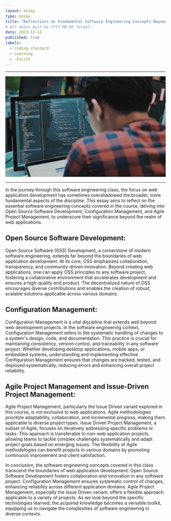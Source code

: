 ```yaml
---
layout: essay
type: essay
title: "Reflections on Fundamental Software Engineering Concepts Beyond Web Development"
# All dates must be YYYY-MM-DD format!
date: 2023-12-12
published: true
labels:
  - coding standard
  - Learning
  - -EsLint
---
```

<hr>
<img class="rounded float-start pe-4" src="../img/SE.jpg">
<hr>
In the journey through this software engineering class, the focus on web application development has sometimes overshadowed the broader, more fundamental aspects of the discipline. This essay aims to reflect on the essential software engineering concepts covered in the course, delving into Open Source Software Development, Configuration Management, and Agile Project Management, to underscore their significance beyond the realm of web applications.

## Open Source Software Development:
Open Source Software (OSS) Development, a cornerstone of modern software engineering, extends far beyond the boundaries of web application development. At its core, OSS emphasizes collaboration, transparency, and community-driven innovation. Beyond creating web applications, one can apply OSS principles to any software project, fostering a collaborative environment that accelerates development and ensures a high-quality end product. The decentralized nature of OSS encourages diverse contributions and enables the creation of robust, scalable solutions applicable across various domains.

## Configuration Management:
Configuration Management is a vital discipline that extends well beyond web development projects. In the software engineering context, Configuration Management refers to the systematic handling of changes to a system's design, code, and documentation. This practice is crucial for maintaining consistency, version control, and traceability in any software project. Whether developing desktop applications, mobile apps, or embedded systems, understanding and implementing effective Configuration Management ensures that changes are tracked, tested, and deployed systematically, reducing errors and enhancing overall project reliability.

## Agile Project Management and Issue-Driven Project Management:
Agile Project Management, particularly the Issue Driven variant explored in this course, is not exclusive to web applications. Agile methodologies prioritize adaptability, collaboration, and incremental progress, making them applicable to diverse project types. Issue Driven Project Management, a subset of Agile, focuses on iteratively addressing specific problems or tasks. This approach is transferable to non-web application projects, allowing teams to tackle complex challenges systematically and adapt project goals based on emerging issues. The flexibility of Agile methodologies can benefit projects in various domains by promoting continuous improvement and client satisfaction.

In conclusion, the software engineering concepts covered in this class transcend the boundaries of web application development. Open Source Software Development fosters collaboration and innovation in any software project. Configuration Management ensures systematic control of changes, enhancing reliability across different application domains. Agile Project Management, especially the Issue Driven variant, offers a flexible approach applicable to a variety of projects. As we look beyond the specific technologies learned, the acquired knowledge becomes a versatile toolkit, equipping us to navigate the complexities of software engineering in diverse contexts.
